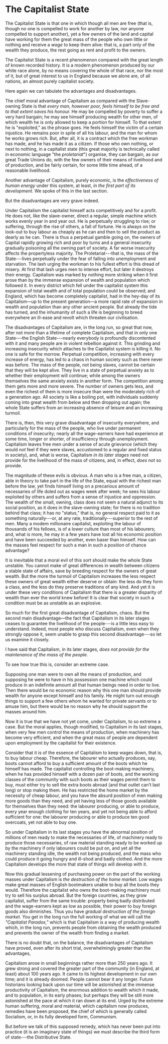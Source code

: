 # The Capitalist State

The Capitalist State is that one in which though all men are free (that is, though no one is compelled to work for another by law, nor anyone compelled to support another), yet a few owners of the land and capital have working for them the great mass of the people who own little or nothing and receive a *wage* to keep them alive: that is, a part only of the wealth they produce, the rest going as rent and profit to the owners.

The Capitalist State is a recent phenomenon compared with the great length of known recorded history. It is a modern phenomenon produced by our white race alone, by no means covering the whole of that race, nor the most of it, but of great interest to us in England because we alone are, of all nations, an almost purely capitalist society.

Here again we can tabulate the advantages and disadvantages.

The chief moral advantage of Capitalism as compared with the Slave-owning State is that *every man, however poor, feels himself to be free and to that extent saves his honour.* He may be compelled by poverty to suffer a very hard bargain; he may see himself producing wealth for other men, of which wealth he is only allowed to keep a portion for himself. To that extent he is "exploited," as the phrase goes. He feels himself the victim of a certain injustice. He remains poor in spite of all his labour, and the man for whom he works grows rich. But, after all, it is a contract which the free workman has made, and he has made it as a citizen. If those who own nothing, or next to nothing, in a capitalist state (this great majority is technically called in economic language "the *proletariat*") organise, they can bargain, as our great Trade Unions do, with the few owners of their means of livelihood and of production, and be fairly certain, for some little time ahead, of a reasonable livelihood.

Another advantage of Capitalism, purely economic, is the *effectiveness of human energy* under this system, at least, *in the first part of its development.* We spoke of this in the last section.

But the disadvantages are very grave indeed.

Under Capitalism the capitalist himself acts competitively and for a profit. He does not, like the slave-owner, direct a regular, simple machine which works evenly year in and year out. He is perpetually struggling to rise; or suffering, through the rise of others, a fall of fortune. He is always on the look-out to buy labour as cheaply as he can and then to sell the product as dearly as he can. There is thus a perpetual gamble going on, the owners of Capital rapidly growing rich and poor by turns and a general insecurity gradually poisoning all the owning part of society. A far worse insecurity affects the propertyless majority. The Proletariat---that is, the mass of the State---lives perpetually under the fear of falling into unemployment and starvation. The lash urging the workman to his fullest effort is this dread of misery. At first that lash urges men to intense effort, but later it destroys their energy. Capitalism was marked by nothing more striking when it first arose than by the immense expansion of wealth and population which followed it. In every district which fell under the capitalist system this expansion of total wealth and of total population could be observed; and England, which has become completely capitalist, had in the hey-day of its Capitalism—up to the present generation—a more rapid rate of expansion in wealth and population than any other ancient people. But already the tide has turned, and the inhumanity of such a life is beginning to breed everywhere an ill-ease and revolt which threaten our civilisation.

The disadvantages of Capitalism are, in the long run, so great that now, after not more than a lifetime of complete Capitalism, and that in only one State---the English State---nearly everybody is profoundly discontented with it and many people are in violent rebellion against it. This grinding and increasing insecurity which attaches to the Capitalist system is killing it. No one is safe for the morrow. Perpetual competition, increasing with every increase of energy, has led to a chaos in human society such as there never was before. The mass of the people, not being slaves, cannot be certain that they will be kept alive. They live in a state of perpetual anxiety as to whether their employment will continue; while among the owners themselves the same anxiety exists in another form. The competition among them gets more and more severe. The number of owners gets less, and even the richest of them is more insecure than were the moderately rich of a generation ago. All society is like a boiling pot, with individuals suddenly coming into great wealth from below and then dropping out again; the whole State suffers from an increasing absence of leisure and an increasing turmoil.

There is, then, this very grave disadvantage of insecurity everywhere, and particularly for the mass of the people, who live under permanent conditions of insecurity; nearly all the wage-earners have had experience at some time, longer or shorter, of insufficiency through unemployment. Capitalism leaves free men under a sense of acute grievance (which they would *not* feel if they were slaves, accustomed to a regular and fixed status in society), and, what is worse, Capitalism *in its later stages* need not provide for the livelihood of the mass of citizens, and, in effect, *does not* so provide.

The magnitude of these evils is obvious. A man who is a free man, a citizen, able in theory to take part in the life of the State, equal with the richest man before the law, yet finds himself living on a precarious amount of necessaries of life doled out as wages week after week; he sees his labour exploited by others and suffers from a sense of injustice and oppression. The wealth of the small, owning, class does not seem a natural adjunct to its social position, as it does in the slave-owning state; for there is no tradition behind that class; it has no "status," that is, no general respect paid to it as something naturally---or, at any rate, traditionally---superior to the rest of men. Many a modem millionaire capitalist, exploiting the labour of thousands of his fellows, is of a lower culture than most of his labourers; and, what is more, he may in a few years have lost all his economic position and have been succeeded by another, even baser than himself. How can the masses feel respect for such a man in such a position of chance advantage?

It is inevitable that a moral evil of this sort should make the whole State unstable. You cannot make of great differences in wealth between citizens a stable state of affairs, save by breeding respect for the owners of great wealth. But the more the turmoil of Capitalism increases the less respect these owners of great wealth either deserve or obtain: the less do they form a class, and the less do they preserve traditions of any kind. And yet it is under these very conditions of Capitalism that there is a greater disparity of wealth than ever the world knew before! It is clear that society in such a condition must be as unstable as an explosive.

So much for the first great disadvantage of Capitalism, chaos. But the second main disadvantage—the fact that Capitalism in its later stages ceases to guarantee the livelihood of the people---is a little less easy to understand. Indeed, most people who discuss Capitalism, even when they strongly oppose it, seem unable to grasp this second disadvantage---so let us examine it closely.

I have said that Capitalism, in its later stages, *does not provide for the maintenance of the mass of the people.*

To see how true this is, consider an extreme case.

Supposing one man were to own all the means of production, and supposing he were to have in his possession one machine which could produce in an indefinite amount all that human beings need in order to live. Then there would be no economic reason why this one man should provide wealth for anyone except himself and his family. He might turn out enough things to support a few others whom he wanted for private servants or to amuse him, but there would be no reason why he should support the masses around him.

Now it is true that we have not yet come, under Capitalism, to so extreme a case. But the moral applies, though modified, to Capitalism in its last stages, when very few men control the means of production, when machinery has become very efficient, and when the great mass of people are dependent upon employment by the capitalist for their existence.

Consider that it is of the essence of Capitalism to keep wages down, that is, to buy labour cheap. Therefore, the labourer who actually produces, say, boots cannot afford to buy a sufficient amount of the boots which he himself has made. The capitalist controlling the boot-making machinery, when he has provided himself with a dozen pair of boots, and the working classes of the community with such boots as their wages permit them to buy, must either try to sell the extra boots abroad (and that outlet can’t last long) or stop making them. He has restricted the home market by the necessity of cheap labour, and you have the absurd position of men making more goods than they need, and yet having less of those goods available for themselves than they need: the labourer producing, or able to produce, every year enough clothing for ten years, and yet not being able to afford sufficient for one: the labourer producing or able to produce ten good overcoats, yet not able to buy one.

So under Capitalism in its last stages you have the abnormal position of millions of men ready to make the necessaries of life, of machinery ready to produce those necessaries, of raw material standing ready to be worked up by the machinery if only labourers could be put on, and yet all the machinery standing idle, the wealth not being produced, and the mass who could produce it going hungry and ill-shod and badly clothed. And the more Capitalism develops the more that state of things will develop with it.

Now this gradual lessening of purchasing power on the part of the working masses under Capitalism is *the destruction of the home market*. Low wages make great masses of English bootmakers unable to buy all the boots they would. Therefore the capitalist who owns the boot-making machinery must try to sell his surplus abroad. But the foreign countries, as they grow capitalist, suffer from the same trouble: property being badly distributed and the wage-earners kept as low as possible, their power to buy foreign goods also diminishes. Thus you have *gradual destruction of the foreign market.* You get in the long run the full working of what we will call the *"Capitalist Paradox,"* which is that Capitalism is a way of producing wealth which, in the long run, prevents people from obtaining the wealth produced and prevents the owner of the wealth from finding a market.

There is no doubt that, on the balance, the disadvantages of Capitalism have proved, even after its short trial, overwhelmingly greater than the advantages,

Capitalism arose in small beginnings rather more than 250 years ago. It grew strong and covered the greater part of the community (in England, at least) about 100 years ago. It came to its highest development in our own time; and it is already doomed. People cannot bear it any longer. Future historians looking back upon our time will be astonished at the immense productivity of Capitalism, the enormous addition to wealth which it made, and to population, in its early phases; but perhaps they will be still more astonished at the pace at which it ran down at its end. Urged by the extreme human suffering, moral and material, which capitalism now produces, remedies have been proposed, the chief of which is generally called Socialism, or, in its fully developed form, Communism.

But before we talk of this supposed remedy, which has never been put into practice (it is an imaginary state of things) we must describe the third form of state---the Distributive State.
